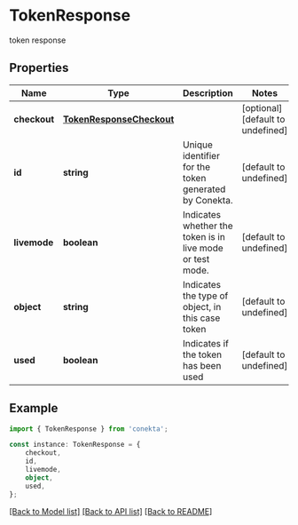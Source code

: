 # TokenResponse

token response

## Properties

Name | Type | Description | Notes
------------ | ------------- | ------------- | -------------
**checkout** | [**TokenResponseCheckout**](TokenResponseCheckout.md) |  | [optional] [default to undefined]
**id** | **string** | Unique identifier for the token generated by Conekta. | [default to undefined]
**livemode** | **boolean** | Indicates whether the token is in live mode or test mode. | [default to undefined]
**object** | **string** | Indicates the type of object, in this case token | [default to undefined]
**used** | **boolean** | Indicates if the token has been used | [default to undefined]

## Example

```typescript
import { TokenResponse } from 'conekta';

const instance: TokenResponse = {
    checkout,
    id,
    livemode,
    object,
    used,
};
```

[[Back to Model list]](../README.md#documentation-for-models) [[Back to API list]](../README.md#documentation-for-api-endpoints) [[Back to README]](../README.md)
